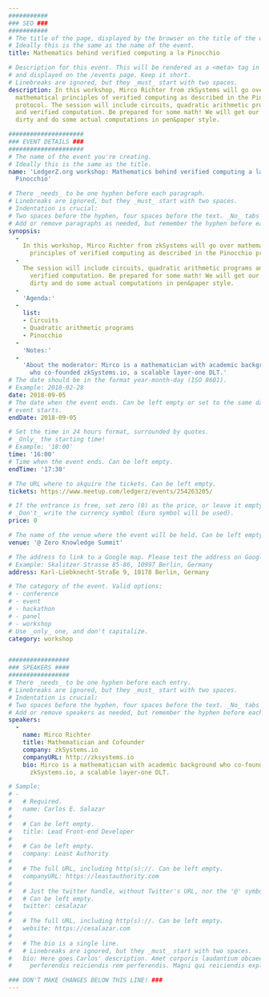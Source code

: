 ```yaml
---
###########
### SEO ###
###########
# The title of the page, displayed by the browser on the title of the window.
# Ideally this is the same as the name of the event.
title: Mathematics behind verified computing a la Pinocchio

# Description for this event. This will be rendered as a <meta> tag in the HTML,
# and displayed on the /events page. Keep it short.
# Linebreaks are ignored, but they _must_ start with two spaces.
description: In this workshop, Mirco Richter from zkSystems will go over
  mathematical principles of verified computing as described in the Pinocchio
  protocol. The session will include circuits, quadratic arithmetic programs
  and verified computation. Be prepared for some math! We will get our hands
  dirty and do some actual computations in pen&paper style.

#####################
### EVENT DETAILS ###
#####################
# The name of the event you're creating.
# Ideally this is the same as the title.
name: 'LedgerZ.org workshop: Mathematics behind verified computing a la
  Pinocchio'

# There _needs_ to be one hyphen before each paragraph.
# Linebreaks are ignored, but they _must_ start with two spaces.
# Indentation is crucial:
# Two spaces before the hyphen, four spaces before the text. _No_ tabs allowed.
# Add or remove paragraphs as needed, but remember the hyphen before each entry.
synopsis:
  -
    In this workshop, Mirco Richter from zkSystems will go over mathematical
      principles of verified computing as described in the Pinocchio protocol.
  -
    The session will include circuits, quadratic arithmetic programs and
      verified computation. Be prepared for some math! We will get our hands
      dirty and do some actual computations in pen&paper style.
  -
    'Agenda:'
  -
    list:
    - Circuits
    - Quadratic arithmetic programs
    - Pinocchio
  -
    'Notes:'
  -
    'About the moderator: Mirco is a mathematician with academic background
      who co-founded zkSystems.io, a scalable layer-one DLT.'
# The date should be in the format year-month-day (ISO 8601).
# Example: 2018-02-28
date: 2018-09-05
# The date when the event ends. Can be left empty or set to the same day the
# event starts.
endDate: 2018-09-05

# Set the time in 24 hours format, surrounded by quotes.
# _Only_ the starting time!
# Example: '18:00'
time: '16:00'
# Time when the event ends. Can be left empty.
endTime: '17:30'

# The URL where to akquire the tickets. Can be left empty.
tickets: https://www.meetup.com/ledgerz/events/254263205/

# If the entrance is free, set zero (0) as the price, or leave it empty.
# _Don't_ write the currency symbol (Euro symbol will be used).
price: 0

# The name of the venue where the event will be held. Can be left empty.
venue: '@ Zero Knowledge Summit'

# The address to link to a Google map. Please test the address on Google Maps.
# Example: Skalitzer Strasse 85-86, 10997 Berlin, Germany
address: Karl-Liebknecht-Straße 9, 10178 Berlin, Germany

# The category of the event. Valid options:
# - conference
# - event
# - hackathon
# - panel
# - workshop
# Use _only_ one, and don't capitalize.
category: workshop


#################
### SPEAKERS ####
#################
# There _needs_ to be one hyphen before each entry.
# Linebreaks are ignored, but they _must_ start with two spaces.
# Indentation is crucial:
# Two spaces before the hyphen, four spaces before the text. _No_ tabs allowed.
# Add or remove speakers as needed, but remember the hyphen before each entry.
speakers:
  -
    name: Mirco Richter
    title: Mathematician and Cofounder
    company: zkSystems.io
    companyURL: http://zksystems.io
    bio: Mirco is a mathematician with academic background who co-founded
      zkSystems.io, a scalable layer-one DLT.

# Sample:
# -
#   # Required.
#   name: Carlos E. Salazar
#
#   # Can be left empty.
#   title: Lead Front-end Developer
#
#   # Can be left empty.
#   company: Least Authority
#
#   # The full URL, including http(s)://. Can be left empty.
#   companyURL: https://leastauthority.com
#
#   # Just the twitter handle, without Twitter's URL, nor the '@' symbol.
#   # Can be left empty.
#   twitter: cesalazar
#
#   # The full URL, including http(s)://. Can be left empty.
#   website: https://cesalazar.com
#
#   # The bio is a single line.
#   # Linebreaks are ignored, but they _must_ start with two spaces.
#   bio: Here goes Carlos' description. Amet corporis laudantium obcaecati
#     perferendis reiciendis rem perferendis. Magni qui reiciendis explicabo.

### DON'T MAKE CHANGES BELOW THIS LINE! ###
---
```

<!-- ### DON'T MAKE CHANGES BELOW THIS LINE! ### -->

<Event-Content/>
